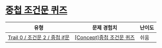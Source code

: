 # [중첩 조건문 퀴즈](https://www.codetree.ai/trails/complete/curated-cards/univ-nested-if)

|유형|문제 경험치|난이도|
|---|---|---|
|[Trail 0 / 조건문 2 / 중첩 if문](https://www.codetree.ai/trail-info/univ-python-tutorial/)|[[Concept]중첩 조건문 퀴즈](https://www.codetree.ai/trails/complete/curated-cards/univ-nested-if/)|쉬움|

